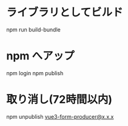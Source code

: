# ライブラリとしてビルド
npm run build-bundle

# npm へアップ
npm login
npm publish

# 取り消し(72時間以内)
npm unpublish vue3-form-producer@x.x.x
